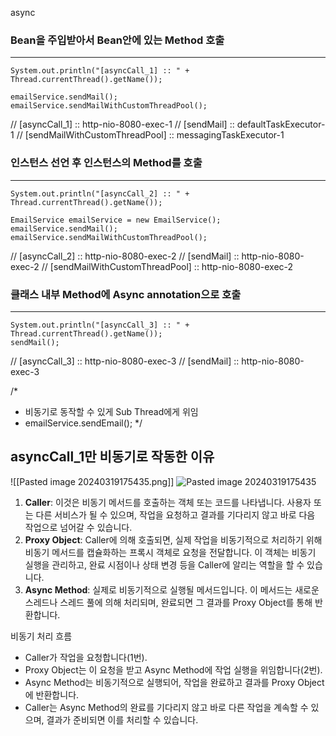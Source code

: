 async
### Bean을 주입받아서 Bean안에 있는 Method 호출
--------------------------

	System.out.println("[asyncCall_1] :: " + Thread.currentThread().getName());
	
	emailService.sendMail();
	emailService.sendMailWithCustomThreadPool();


//        [asyncCall_1] :: http-nio-8080-exec-1
//        [sendMail] :: defaultTaskExecutor-1
//        [sendMailWithCustomThreadPool] :: messagingTaskExecutor-1

### 인스턴스 선언 후 인스턴스의 Method를 호출
--------------------------
	System.out.println("[asyncCall_2] :: " + Thread.currentThread().getName());
	
	EmailService emailService = new EmailService();
	emailService.sendMail();
	emailService.sendMailWithCustomThreadPool();

//        [asyncCall_2] :: http-nio-8080-exec-2
//        [sendMail] :: http-nio-8080-exec-2
//        [sendMailWithCustomThreadPool] :: http-nio-8080-exec-2


### 클래스 내부 Method에 Async annotation으로 호출
--------------------------
	System.out.println("[asyncCall_3] :: " + Thread.currentThread().getName());
	sendMail();

//        [asyncCall_3] :: http-nio-8080-exec-3
//        [sendMail] :: http-nio-8080-exec-3




/*
- 비동기로 동작할 수 있게 Sub Thread에게 위임
- emailService.sendEmail();
*/

## asyncCall_1만 비동기로 작동한 이유
![[Pasted image 20240319175435.png]]
![Pasted image 20240319175435](https://github.com/choiseongho1/fastcampus-10-project-backend-web/assets/67409492/830145a8-27be-4cc4-acb7-ccfefead5239)
1. **Caller**: 이것은 비동기 메서드를 호출하는 객체 또는 코드를 나타냅니다. 사용자 또는 다른 서비스가 될 수 있으며, 작업을 요청하고 결과를 기다리지 않고 바로 다음 작업으로 넘어갈 수 있습니다.   
2. **Proxy Object**: Caller에 의해 호출되면, 실제 작업을 비동기적으로 처리하기 위해 비동기 메서드를 캡슐화하는 프록시 객체로 요청을 전달합니다. 이 객체는 비동기 실행을 관리하고, 완료 시점이나 상태 변경 등을 Caller에 알리는 역할을 할 수 있습니다.
3. **Async Method**: 실제로 비동기적으로 실행될 메서드입니다. 이 메서드는 새로운 스레드나 스레드 풀에 의해 처리되며, 완료되면 그 결과를 Proxy Object를 통해 반환합니다.

비동기 처리 흐름
-  Caller가 작업을 요청합니다(1번).
- Proxy Object는 이 요청을 받고 Async Method에 작업 실행을 위임합니다(2번).
- Async Method는 비동기적으로 실행되어, 작업을 완료하고 결과를 Proxy Object에 반환합니다.
- Caller는 Async Method의 완료를 기다리지 않고 바로 다른 작업을 계속할 수 있으며, 결과가 준비되면 이를 처리할 수 있습니다.